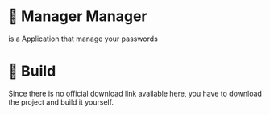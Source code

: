 # 🔑 Manager Manager 
is a Application that manage your passwords 
# 🔨 Build 
Since there is no official download link available here, you have to download the project and build it yourself.
